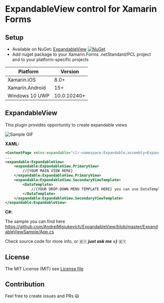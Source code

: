 # ExpandableView control for Xamarin Forms

## Setup
* Available on NuGet: [ExpandableView](http://www.nuget.org/packages/ExpandableView) [![NuGet](https://img.shields.io/nuget/v/ExpandableView.svg?label=NuGet)](https://www.nuget.org/packages/ExpandableView)
* Add nuget package to your Xamarin.Forms .netStandard/PCL project and to your platform-specific projects

|Platform|Version|
| ------------------- | ------------------- |
|Xamarin.iOS|8.0+|
|Xamarin.Android|15+|
|Windows 10 UWP|10.0.10240+|

## ExpandableView
This plugin provides opportunity to create expandable views

![Sample GIF](https://media.giphy.com/media/39hpHTXx2KF2s6faYg/giphy.gif)

**XAML:**
```xml
<ContentPage xmlns:expandable="clr-namespace:Expandable;assembly=ExpandableView">
...
<expandable:ExpandableView>
    <expandable:ExpandableView.PrimaryView>
        //{YOUR MAIN VIEW HERE}
    </expandable:ExpandableView.PrimaryView>
    <expandable:ExpandableView.SecondaryViewTemplate>
        <DataTemplate>
            //{YOUR DROP-DOWN MENU TEMPLATE HERE} you can use DataTemplateSelector too
        </DataTemplate>
    </expandable:ExpandableView.SecondaryViewTemplate>
</expandable:ExpandableView>
```

**C#:**

The sample you can find here https://github.com/AndreiMisiukevich/ExpandableView/blob/master/ExpandableViewSample/App.cs

Check source code for more info, or 🇧🇾 ***just ask me =)*** 🇧🇾

## License
The MIT License (MIT) see [License file](LICENSE)

## Contribution
Feel free to create issues and PRs 😃

